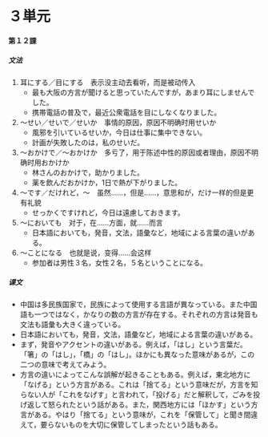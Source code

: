 # ３単元
#### 第１２課
##### 文法
1. 耳にする／目にする　表示没主动去看听，而是被动传入
	- 最も大阪の方言が聞けると思っていたんですが，あまり耳にしませんでした。
	- 携帯電話の普及で，最近公衆電話を目にしなくなりました。
1. ～せい／せいで／せいか　事情的原因，原因不明确时用せいか
	- 風邪を引いているせいか，今日は仕事に集中できない。
	- 計画が失敗したのは，私のせいだ。
1. ～おかけで／～おかけか　多亏了，用于陈述中性的原因或者理由，原因不明确时用おかけか
	- 林さんのおかけで，助かりました。
	- 薬を飲んだおかけか，1日で熱が下がりました。
1. ～です／だけれど，～　虽然……，但是……，意思和が，だけ一样的但是更有礼貌
	- せっかくですけれど，今日は遠慮しておきます。
1. ～においても　对于，在……方面，就……而言
	- 日本語においても，発音，文法，語彙など，地域による言葉の違いがある。
1. ～ことになる　也就是说，变得……会这样
	- 参加者は男性３名，女性２名，５名ということになる。
##### 课文
* 中国は多民族国家で，民族によって使用する言語が異なっている。また中国語も一つではなく，かなりの数の方言が存在する。それぞれの方言は発音も文法も語彙も大きく違っている。
* 日本語においても，発音，文法，語彙など，地域による言葉の違いがある。
* まず，発音やアクセントの違いがある。例えば，「はし」という言葉だ。「箸」の「はし」，「橋」の「はし」。ほかにも異なった意味があるが，この二つの意味で考えてみよう。
* 方言の違いによってこんな誤解が起きることもある。例えば，東北地方に「なげる」という方言がある。これは「捨てる」という意味だが，方言を知らない人が「これをなげす」と言われて，「投げる」だと解釈して，ごみを投げ返して怒られたという話がある。また，関西地方には「ほかす」という方言がある。やはり「捨てる」という意味が，これを「保管して」と聞き間違えて，要らないものを大切に保管してしまったという話もある。